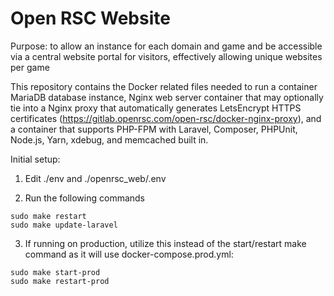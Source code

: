 # Open RSC Website
Purpose: to allow an instance for each domain and game and be accessible via a central website portal for visitors, effectively allowing unique websites per game 

This repository contains the Docker related files needed to run a container MariaDB database instance, Nginx web server container that may optionally tie into a Nginx proxy that automatically generates LetsEncrypt HTTPS certificates (https://gitlab.openrsc.com/open-rsc/docker-nginx-proxy), and a container that supports PHP-FPM with Laravel, Composer, PHPUnit, Node.js, Yarn, xdebug, and memcached built in.

Initial setup:

1. Edit ./env and ./openrsc_web/.env

2. Run the following commands

```
sudo make restart 
sudo make update-laravel
```

3. If running on production, utilize this instead of the start/restart make command as it will use docker-compose.prod.yml:

```
sudo make start-prod
sudo make restart-prod
```